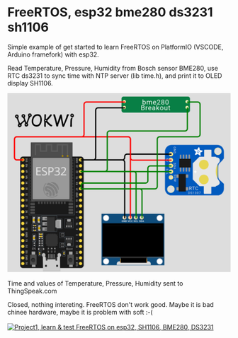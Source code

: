 # FreeRTOS, esp32 bme280 ds3231 sh1106
Simple example of get started to learn FreeRTOS on PlatformIO (VSCODE, Arduino framefork) with esp32.

Read Temperature, Pressure, Humidity from Bosch sensor BME280,
use RTC ds3231 to sync time with NTP server (lib time.h),
and print it to OLED display SH1106.<BR>

![Scheme](images/esp32bme280ds3231sh1106.png)<br>

Time and values of Temperature, Pressure, Humidity sent to ThingSpeak.com <br>

Closed, nothing intereting. FreeRTOS don't work good. Maybe it is bad chinee hardware, maybe it is problem with soft :-( <BR> <BR>
[![Project1, learn & test FreeRTOS on esp32, SH1106, BME280, DS3231](https://img.youtube.com/vi/hlpVMd4tN6c/0.jpg)](https://www.youtube.com/watch?v=hlpVMd4tN6c) <BR>
